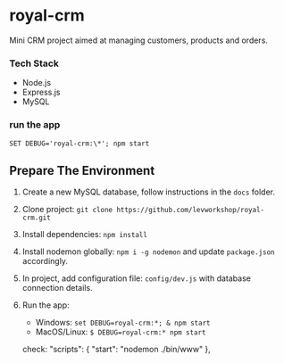 # royal-crm

Mini CRM project aimed at managing customers, products and orders.

### Tech Stack

- Node.js
- Express.js
- MySQL

### run the app

`SET DEBUG='royal-crm:\*'; npm start`

## Prepare The Environment

1. Create a new MySQL database, follow instructions in the `docs` folder.
2. Clone project: `git clone https://github.com/levworkshop/royal-crm.git`
3. Install dependencies: `npm install`
4. Install nodemon globally: `npm i -g nodemon` and update `package.json` accordingly.
5. In project, add configuration file: `config/dev.js`
   with database connection details.
6. Run the app:

   - Windows: `set DEBUG=royal-crm:*; & npm start`
   - MacOS/Linux: `$ DEBUG=royal-crm:* npm start`

   check:
   "scripts": {
   "start": "nodemon ./bin/www"
   },
